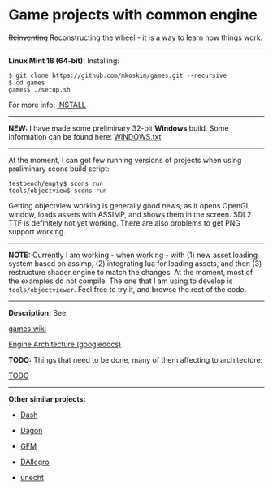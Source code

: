 Game projects with common engine
================================

~~Reinventing~~ Reconstructing the wheel - it is a way to learn how
things work.

---

**Linux Mint 18 (64-bit):** Installing:

```
$ git clone https://github.com/mkoskim/games.git --recursive
$ cd games
games$ ./setup.sh
```

For more info: [INSTALL](https://github.com/mkoskim/games/blob/master/INSTALL)

---

**NEW:** I have made some preliminary 32-bit **Windows** build. Some information can be found here: [WINDOWS.txt](https://github.com/mkoskim/games/blob/master/WINDOWS.txt)

---

At the moment, I can get few running versions of projects when using
preliminary scons build script:

```
testbench/empty$ scons run
tools/objectview$ scons run
```

Getting objectview working is generally good news, as it opens OpenGL
window, loads assets with ASSIMP, and shows them in the screen. SDL2 TTF
is definitely not yet working. There are also problems to get PNG support working.

---

**NOTE:** Currently I am working - when working - with (1) new asset loading
system based on assimp, (2) integrating lua for loading assets, and then
(3) restructure shader engine to match the changes. At the moment, 
most of the examples do not compile. The one that I am using to develop is `tools/objectviewer`. Feel free to try it, and browse the rest of the code.

---

**Description:** See:

[games wiki](https://github.com/mkoskim/games/wiki)

[Engine Architecture (googledocs)](https://drive.google.com/open?id=1naIU1XoFX2Qmj-EIo02rn3QQdQ-95cXKt9H4fcCajGo&authuser=0)

**TODO:** Things that need to be done, many of them affecting to architecture:

[TODO](https://github.com/mkoskim/games/blob/master/engine/doc/TODO)

---

**Other similar projects:**

* [Dash](https://github.com/Circular-Studios/Dash)

* [Dagon](https://github.com/gecko0307/dagon)

* [GFM](https://github.com/d-gamedev-team/gfm)

* [DAllegro](https://github.com/SiegeLord/DAllegro5)

* [unecht](https://github.com/Extrawurst/unecht)
